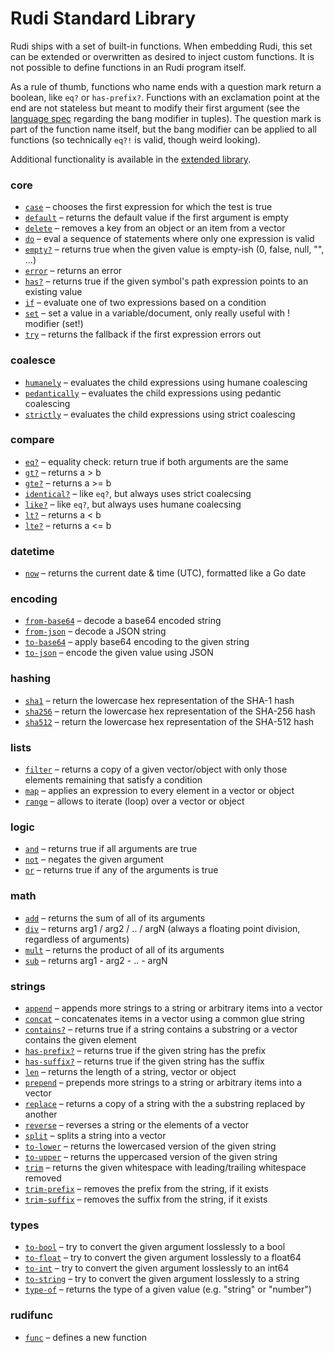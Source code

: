 # Rudi Standard Library

Rudi ships with a set of built-in functions. When embedding Rudi, this set can
be extended or overwritten as desired to inject custom functions. It is not
possible to define functions in an Rudi program itself.

As a rule of thumb, functions who name ends with a question mark return a boolean,
like `eq?` or `has-prefix?`. Functions with an exclamation point at the end are
not stateless but meant to modify their first argument (see the
[language spec](../language.md) regarding the bang modifier in tuples). The
question mark is part of the function name itself, but the bang modifier can be
applied to all functions (so technically `eq?!` is valid, though weird looking).

Additional functionality is available in the [extended library](../extlib/).

<!-- BEGIN_STDLIB_TOC -->
### core

* [`case`](../stdlib/core/case.md) – chooses the first expression for which the test is true
* [`default`](../stdlib/core/default.md) – returns the default value if the first argument is empty
* [`delete`](../stdlib/core/delete.md) – removes a key from an object or an item from a vector
* [`do`](../stdlib/core/do.md) – eval a sequence of statements where only one expression is valid
* [`empty?`](../stdlib/core/empty.md) – returns true when the given value is empty-ish (0, false, null, "", ...)
* [`error`](../stdlib/core/error.md) – returns an error
* [`has?`](../stdlib/core/has.md) – returns true if the given symbol's path expression points to an existing value
* [`if`](../stdlib/core/if.md) – evaluate one of two expressions based on a condition
* [`set`](../stdlib/core/set.md) – set a value in a variable/document, only really useful with ! modifier (set!)
* [`try`](../stdlib/core/try.md) – returns the fallback if the first expression errors out

### coalesce

* [`humanely`](../stdlib/coalesce/humanely.md) – evaluates the child expressions using humane coalescing
* [`pedantically`](../stdlib/coalesce/pedantically.md) – evaluates the child expressions using pedantic coalescing
* [`strictly`](../stdlib/coalesce/strictly.md) – evaluates the child expressions using strict coalescing

### compare

* [`eq?`](../stdlib/compare/eq.md) – equality check: return true if both arguments are the same
* [`gt?`](../stdlib/compare/gt.md) – returns a > b
* [`gte?`](../stdlib/compare/gte.md) – returns a >= b
* [`identical?`](../stdlib/compare/identical.md) – like `eq?`, but always uses strict coalecsing
* [`like?`](../stdlib/compare/like.md) – like `eq?`, but always uses humane coalecsing
* [`lt?`](../stdlib/compare/lt.md) – returns a < b
* [`lte?`](../stdlib/compare/lte.md) – returns a <= b

### datetime

* [`now`](../stdlib/datetime/now.md) – returns the current date & time (UTC), formatted like a Go date

### encoding

* [`from-base64`](../stdlib/encoding/from-base64.md) – decode a base64 encoded string
* [`from-json`](../stdlib/encoding/from-json.md) – decode a JSON string
* [`to-base64`](../stdlib/encoding/to-base64.md) – apply base64 encoding to the given string
* [`to-json`](../stdlib/encoding/to-json.md) – encode the given value using JSON

### hashing

* [`sha1`](../stdlib/hashing/sha1.md) – return the lowercase hex representation of the SHA-1 hash
* [`sha256`](../stdlib/hashing/sha256.md) – return the lowercase hex representation of the SHA-256 hash
* [`sha512`](../stdlib/hashing/sha512.md) – return the lowercase hex representation of the SHA-512 hash

### lists

* [`filter`](../stdlib/lists/filter.md) – returns a copy of a given vector/object with only those elements remaining that satisfy a condition
* [`map`](../stdlib/lists/map.md) – applies an expression to every element in a vector or object
* [`range`](../stdlib/lists/range.md) – allows to iterate (loop) over a vector or object

### logic

* [`and`](../stdlib/logic/and.md) – returns true if all arguments are true
* [`not`](../stdlib/logic/not.md) – negates the given argument
* [`or`](../stdlib/logic/or.md) – returns true if any of the arguments is true

### math

* [`add`](../stdlib/math/add.md) – returns the sum of all of its arguments
* [`div`](../stdlib/math/div.md) – returns arg1 / arg2 / .. / argN (always a floating point division, regardless of arguments)
* [`mult`](../stdlib/math/mult.md) – returns the product of all of its arguments
* [`sub`](../stdlib/math/sub.md) – returns arg1 - arg2 - .. - argN

### strings

* [`append`](../stdlib/strings/append.md) – appends more strings to a string or arbitrary items into a vector
* [`concat`](../stdlib/strings/concat.md) – concatenates items in a vector using a common glue string
* [`contains?`](../stdlib/strings/contains.md) – returns true if a string contains a substring or a vector contains the given element
* [`has-prefix?`](../stdlib/strings/has-prefix.md) – returns true if the given string has the prefix
* [`has-suffix?`](../stdlib/strings/has-suffix.md) – returns true if the given string has the suffix
* [`len`](../stdlib/strings/len.md) – returns the length of a string, vector or object
* [`prepend`](../stdlib/strings/prepend.md) – prepends more strings to a string or arbitrary items into a vector
* [`replace`](../stdlib/strings/replace.md) – returns a copy of a string with the a substring replaced by another
* [`reverse`](../stdlib/strings/reverse.md) – reverses a string or the elements of a vector
* [`split`](../stdlib/strings/split.md) – splits a string into a vector
* [`to-lower`](../stdlib/strings/to-lower.md) – returns the lowercased version of the given string
* [`to-upper`](../stdlib/strings/to-upper.md) – returns the uppercased version of the given string
* [`trim`](../stdlib/strings/trim.md) – returns the given whitespace with leading/trailing whitespace removed
* [`trim-prefix`](../stdlib/strings/trim-prefix.md) – removes the prefix from the string, if it exists
* [`trim-suffix`](../stdlib/strings/trim-suffix.md) – removes the suffix from the string, if it exists

### types

* [`to-bool`](../stdlib/types/to-bool.md) – try to convert the given argument losslessly to a bool
* [`to-float`](../stdlib/types/to-float.md) – try to convert the given argument losslessly to a float64
* [`to-int`](../stdlib/types/to-int.md) – try to convert the given argument losslessly to an int64
* [`to-string`](../stdlib/types/to-string.md) – try to convert the given argument losslessly to a string
* [`type-of`](../stdlib/types/type-of.md) – returns the type of a given value (e.g. "string" or "number")

### rudifunc

* [`func`](../stdlib/rudifunc/func.md) – defines a new function
<!-- END_STDLIB_TOC -->
